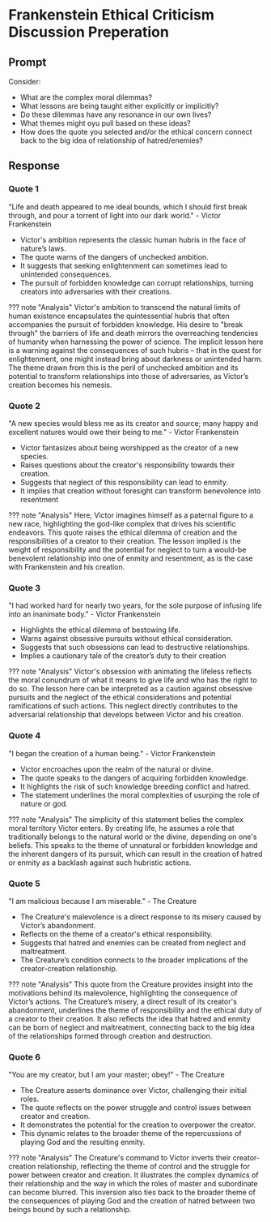 # Frankenstein Ethical Criticism Discussion Preperation

## Prompt

Consider:

- What are the complex moral dilemmas?
- What lessons are being taught either explicitly or implicitly?
- Do these dilemmas have any resonance in our own lives?
- What themes might oyu pull based on these ideas?
- How does the quote you selected and/or the ethical concern connect back to the big idea of relationship of hatred/enemies?

## Response

### Quote 1
"Life and death appeared to me ideal bounds, which I should first break through, and pour a torrent of light into our dark world." - Victor Frankenstein

- Victor's ambition represents the classic human hubris in the face of nature’s laws.
- The quote warns of the dangers of unchecked ambition.
- It suggests that seeking enlightenment can sometimes lead to unintended consequences.
- The pursuit of forbidden knowledge can corrupt relationships, turning creators into adversaries with their creations.

??? note "Analysis"
    Victor's ambition to transcend the natural limits of human existence encapsulates the quintessential hubris that often accompanies the pursuit of forbidden knowledge. His desire to "break through" the barriers of life and death mirrors the overreaching tendencies of humanity when harnessing the power of science. The implicit lesson here is a warning against the consequences of such hubris – that in the quest for enlightenment, one might instead bring about darkness or unintended harm. The theme drawn from this is the peril of unchecked ambition and its potential to transform relationships into those of adversaries, as Victor’s creation becomes his nemesis.

### Quote 2
"A new species would bless me as its creator and source; many happy and excellent natures would owe their being to me." - Victor Frankenstein

- Victor fantasizes about being worshipped as the creator of a new species.
- Raises questions about the creator's responsibility towards their creation.
- Suggests that neglect of this responsibility can lead to enmity.
- It implies that creation without foresight can transform benevolence into resentment

??? note "Analysis"
    Here, Victor imagines himself as a paternal figure to a new race, highlighting the god-like complex that drives his scientific endeavors. This quote raises the ethical dilemma of creation and the responsibilities of a creator to their creation. The lesson implied is the weight of responsibility and the potential for neglect to turn a would-be benevolent relationship into one of enmity and resentment, as is the case with Frankenstein and his creation.

### Quote 3

"I had worked hard for nearly two years, for the sole purpose of infusing life into an inanimate body." - Victor Frankenstein

- Highlights the ethical dilemma of bestowing life.
- Warns against obsessive pursuits without ethical consideration.
- Suggests that such obsessions can lead to destructive relationships.
- Implies a cautionary tale of the creator’s duty to their creation

??? note "Analysis"
    Victor's obsession with animating the lifeless reflects the moral conundrum of what it means to give life and who has the right to do so. The lesson here can be interpreted as a caution against obsessive pursuits and the neglect of the ethical considerations and potential ramifications of such actions. This neglect directly contributes to the adversarial relationship that develops between Victor and his creation.

### Quote 4

"I began the creation of a human being." - Victor Frankenstein

- Victor encroaches upon the realm of the natural or divine.
- The quote speaks to the dangers of acquiring forbidden knowledge.
- It highlights the risk of such knowledge breeding conflict and hatred.
- The statement underlines the moral complexities of usurping the role of nature or god.

??? note "Analysis"
    The simplicity of this statement belies the complex moral territory Victor enters. By creating life, he assumes a role that traditionally belongs to the natural world or the divine, depending on one's beliefs. This speaks to the theme of unnatural or forbidden knowledge and the inherent dangers of its pursuit, which can result in the creation of hatred or enmity as a backlash against such hubristic actions.

### Quote 5

"I am malicious because I am miserable." - The Creature

- The Creature's malevolence is a direct response to its misery caused by Victor’s abandonment.
- Reflects on the theme of a creator's ethical responsibility.
- Suggests that hatred and enemies can be created from neglect and maltreatment.
- The Creature’s condition connects to the broader implications of the creator-creation relationship.

??? note "Analysis"
    This quote from the Creature provides insight into the motivations behind its malevolence, highlighting the consequence of Victor’s actions. The Creature’s misery, a direct result of its creator's abandonment, underlines the theme of responsibility and the ethical duty of a creator to their creation. It also reflects the idea that hatred and enmity can be born of neglect and maltreatment, connecting back to the big idea of the relationships formed through creation and destruction.

### Quote 6

"You are my creator, but I am your master; obey!" - The Creature

- The Creature asserts dominance over Victor, challenging their initial roles.
- The quote reflects on the power struggle and control issues between creator and creation.
- It demonstrates the potential for the creation to overpower the creator.
- This dynamic relates to the broader theme of the repercussions of playing God and the resulting enmity.

??? note "Analysis"
    The Creature's command to Victor inverts their creator-creation relationship, reflecting the theme of control and the struggle for power between creator and creation. It illustrates the complex dynamics of their relationship and the way in which the roles of master and subordinate can become blurred. This inversion also ties back to the broader theme of the consequences of playing God and the creation of hatred between two beings bound by such a relationship.